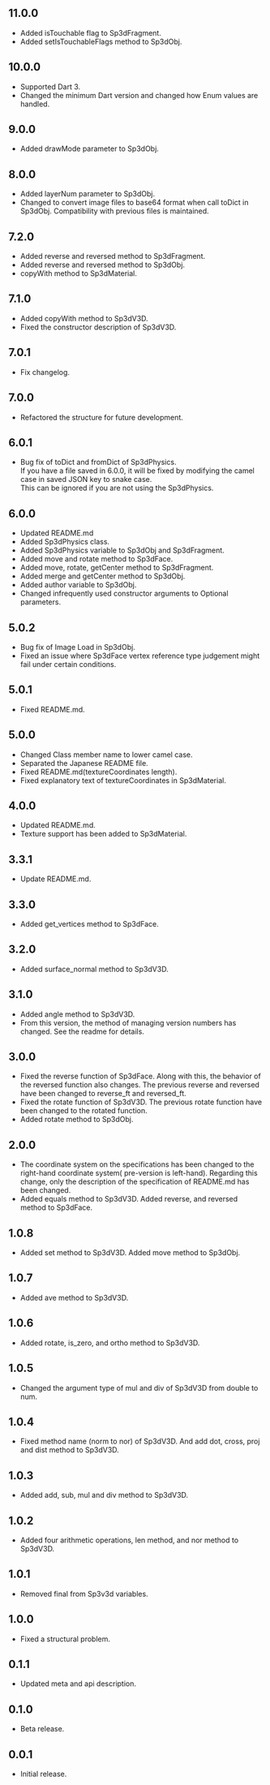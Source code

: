 ## 11.0.0
* Added isTouchable flag to Sp3dFragment.
* Added setIsTouchableFlags method to Sp3dObj.

## 10.0.0
* Supported Dart 3.
* Changed the minimum Dart version and changed how Enum values are handled.

## 9.0.0

* Added drawMode parameter to Sp3dObj.

## 8.0.0

* Added layerNum parameter to Sp3dObj.
* Changed to convert image files to base64 format when call toDict in Sp3dObj. Compatibility with
  previous files is maintained.

## 7.2.0

* Added reverse and reversed method to Sp3dFragment.
* Added reverse and reversed method to Sp3dObj.
* copyWith method to Sp3dMaterial.

## 7.1.0

* Added copyWith method to Sp3dV3D.
* Fixed the constructor description of Sp3dV3D.

## 7.0.1

* Fix changelog.

## 7.0.0

* Refactored the structure for future development.

## 6.0.1

* Bug fix of toDict and fromDict of Sp3dPhysics.  
  If you have a file saved in 6.0.0, it will be fixed by modifying the camel case in saved JSON key
  to snake case.  
  This can be ignored if you are not using the Sp3dPhysics.

## 6.0.0

* Updated README.md
* Added Sp3dPhysics class.
* Added Sp3dPhysics variable to Sp3dObj and Sp3dFragment.
* Added move and rotate method to Sp3dFace.
* Added move, rotate, getCenter method to Sp3dFragment.
* Added merge and getCenter method to Sp3dObj.
* Added author variable to Sp3dObj.
* Changed infrequently used constructor arguments to Optional parameters.

## 5.0.2

* Bug fix of Image Load in Sp3dObj.
* Fixed an issue where Sp3dFace vertex reference type judgement might fail under certain conditions.

## 5.0.1

* Fixed README.md.

## 5.0.0

* Changed Class member name to lower camel case.
* Separated the Japanese README file.
* Fixed README.md(textureCoordinates length).
* Fixed explanatory text of textureCoordinates in Sp3dMaterial.

## 4.0.0

* Updated README.md.
* Texture support has been added to Sp3dMaterial.

## 3.3.1

* Update README.md.

## 3.3.0

* Added get_vertices method to Sp3dFace.

## 3.2.0

* Added surface_normal method to Sp3dV3D.

## 3.1.0

* Added angle method to Sp3dV3D.
* From this version, the method of managing version numbers has changed. See the readme for details.

## 3.0.0

* Fixed the reverse function of Sp3dFace. Along with this, the behavior of the reversed function
  also changes.
  The previous reverse and reversed have been changed to reverse_ft and reversed_ft.
* Fixed the rotate function of Sp3dV3D. The previous rotate function have been changed to the
  rotated function.
* Added rotate method to Sp3dObj.

## 2.0.0

* The coordinate system on the specifications has been changed to the right-hand coordinate system(
  pre-version is left-hand).
  Regarding this change, only the description of the specification of README.md has been changed.
* Added equals method to Sp3dV3D. Added reverse, and reversed method to Sp3dFace.

## 1.0.8

* Added set method to Sp3dV3D. Added move method to Sp3dObj.

## 1.0.7

* Added ave method to Sp3dV3D.

## 1.0.6

* Added rotate, is_zero, and ortho method to Sp3dV3D.

## 1.0.5

* Changed the argument type of mul and div of Sp3dV3D from double to num.

## 1.0.4

* Fixed method name (norm to nor) of Sp3dV3D. And add dot, cross, proj and dist method to Sp3dV3D.

## 1.0.3

* Added add, sub, mul and div method to Sp3dV3D.

## 1.0.2

* Added four arithmetic operations, len method, and nor method to Sp3dV3D.

## 1.0.1

* Removed final from Sp3v3d variables.

## 1.0.0

* Fixed a structural problem.

## 0.1.1

* Updated meta and api description.

## 0.1.0

* Beta release.

## 0.0.1

* Initial release.

